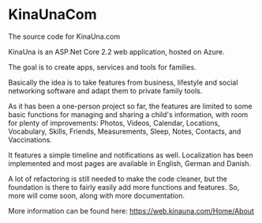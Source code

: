 # KinaUnaCom

The source code for KinaUna.com

KinaUna is an ASP.Net Core 2.2 web application, hosted on Azure.

The goal is to create apps, services and tools for families.

Basically the idea is to take features from business, lifestyle and social networking software and adapt them to private family tools.

As it has been a one-person project so far, the features are limited to some basic functions for managing and sharing a child's information, with room for plenty of improvements:
Photos, Videos, Calendar, Locations, Vocabulary, Skills, Friends, Measurements, Sleep, Notes, Contacts, and Vaccinations.

It features a simple timeline and notifications as well.
Localization has been implemented and most pages are available in English, German and Danish.

A lot of refactoring is still needed to make the code cleaner, but the foundation is there to fairly easily add more functions and features.
So, more will come soon, along with more documentation.

More information can be found here: https://web.kinauna.com/Home/About

